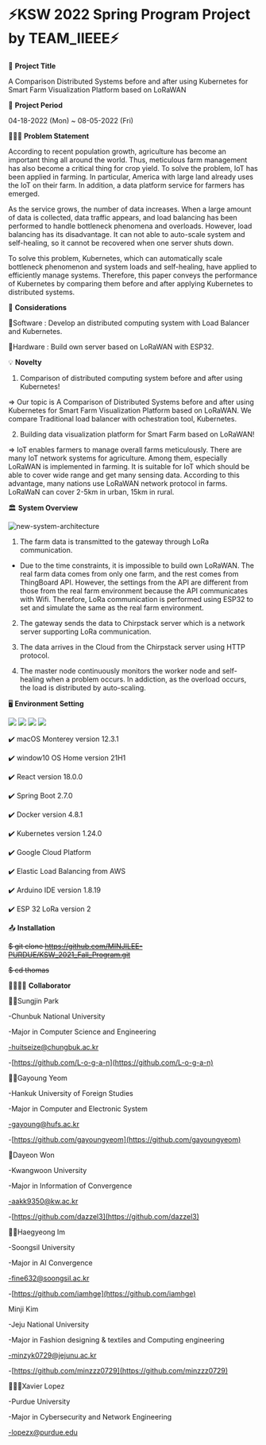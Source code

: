 # ⚡KSW 2022 Spring Program Project by TEAM_IIEEE⚡


📑 **Project Title**

A Comparison Distributed Systems before and after using Kubernetes for Smart Farm Visualization Platform based on LoRaWAN

📅 **Project Period**

04-18-2022 (Mon) ~ 08-05-2022 (Fri)

🧖🏻‍♀️ **Problem Statement**

  According to recent population growth, agriculture has become an important thing all around the world. Thus, meticulous farm management has also become a critical thing for crop yield. To solve the problem, IoT has been applied in farming.
  In particular, America with large land already uses the IoT on their farm. In addition, a data platform service for farmers has emerged. 

  As the service grows, the number of data increases. When a large amount of data is collected, data traffic appears, and load balancing has been performed to handle bottleneck phenomena and overloads. However, load balancing has its disadvantage.  It can not able to auto-scale system and self-healing, so it cannot be recovered when one server shuts down.
  
  To solve this problem, Kubernetes, which can automatically scale bottleneck phenomenon and system loads and self-healing, have applied to efficiently manage systems. Therefore, this paper conveys the performance of Kubernetes by comparing them before and after applying Kubernetes to distributed systems.

📖 **Considerations**

🥕Software : Develop an distributed computing system with Load Balancer and Kubernetes. 

🥕Hardware : Build own server based on LoRaWAN with ESP32. 

💡 **Novelty**

1. Comparison of distributed computing system before and after using Kubernetes!

=> Our topic is A Comparison of Distributed Systems before and after using Kubernetes for Smart Farm Visualization Platform based on LoRaWAN. We compare Traditional load balancer with ochestration tool, Kubernetes.


2. Building data visualization platform for Smart Farm based on LoRaWAN! 

=> IoT enables farmers to manage overall farms meticulously. There are many IoT network systems for agriculture. Among them, especially LoRaWAN is implemented in farming. It is suitable for IoT which should be able to cover wide range and get many sensing data. According to this advantage, many nations use LoRaWAN network protocol in farms. LoRaWaN can cover 2-5km in urban, 15km in rural.

🏛 **System Overview**

![new-system-architecture](https://user-images.githubusercontent.com/77658361/170851189-5a318b33-27a4-4b6d-9b25-6699d9230cad.png)

1. The farm data is transmitted to the gateway through LoRa communication.

- Due to the time constraints, it is impossible to build own LoRaWAN. The real farm data comes from only one farm, and the rest comes from ThingBoard API. However, the settings from the API are different from those from the real farm environment because the API communicates with Wifi. Therefore, LoRa communication is performed using ESP32 to set and simulate the same as the real farm environment.

2. The gateway sends the data to Chirpstack server which is a network server supporting LoRa communication.

3. The data arrives in the Cloud from the Chirpstack server using HTTP protocol.

4. The master node continuously monitors the worker node and self-healing when a problem occurs. In addiction, as the overload occurs, the load is distributed by auto-scaling.

🖥️ **Environment Setting**
<p align="left">
  <img src="https://img.shields.io/badge/Kubernetes-black?logo=kubernetes"/>
  <img src="https://img.shields.io/badge/Docker-black?logo=docker"/>
  <img src="https://img.shields.io/badge/Spring-black?logo=spring"/>
  <img src="https://img.shields.io/badge/React-black?logo=react"/>
</p>

✔️ macOS Monterey version 12.3.1

✔️ window10 OS Home version 21H1

✔️ React version 18.0.0

✔️ Spring Boot 2.7.0

✔️ Docker version 4.8.1

✔️ Kubernetes version 1.24.0

✔️ Google Cloud Platform

✔️ Elastic Load Balancing from AWS

✔️ Arduino IDE version 1.8.19

✔️ ESP 32 LoRa version 2

📤 **Installation**

~~$ git clone https://github.com/MINJILEE-PURDUE/KSW_2021_Fall_Program.git~~

~~$ cd thomas~~

👨‍👩‍👧‍👧 **Collaborator**

👩‍💻Sungjin Park

-Chunbuk National University

-Major in Computer Science and Engineering

-huitseize@chungbuk.ac.kr

-[https://github.com/L-o-g-a-n](https://github.com/L-o-g-a-n)

🎅🏻Gayoung Yeom

-Hankuk University of Foreign Studies

-Major in Computer and Electronic System

-gayoung@hufs.ac.kr

-[https://github.com/gayoungyeom](https://github.com/gayoungyeom)

👰Dayeon Won

-Kwangwoon University

-Major in Information of Convergence

-aakk9350@kw.ac.kr

-[https://github.com/dazzel3](https://github.com/dazzel3)

👩‍🚀Haegyeong Im

-Soongsil University

-Major in AI Convergence

-fine632@soongsil.ac.kr

-[https://github.com/iamhge](https://github.com/iamhge)

Minji Kim

-Jeju National University

-Major in Fashion designing & textiles and Computing engineering

-minzyk0729@jejunu.ac.kr

-[https://github.com/minzzz0729](https://github.com/minzzz0729)

👨🏻‍💼Xavier Lopez

-Purdue University

-Major in Cybersecurity and Network Engineering

-lopezx@purdue.edu


